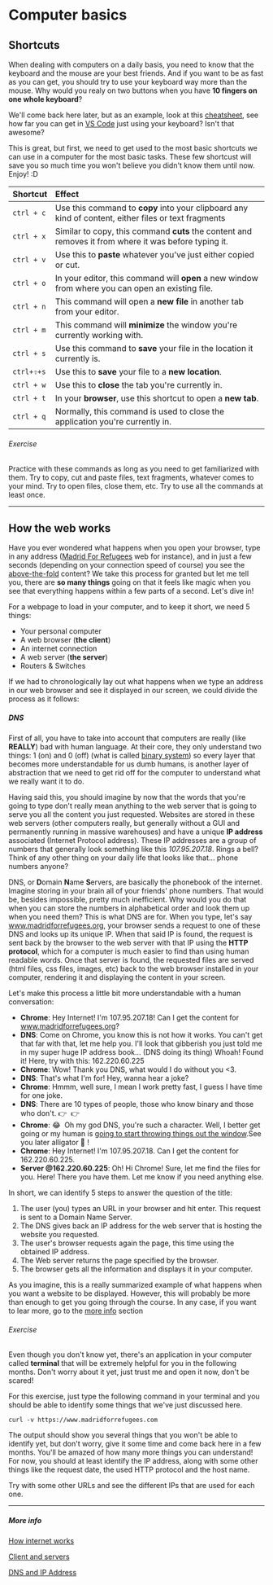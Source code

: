 # Computer basics

## Shortcuts

When dealing with computers on a daily basis, you need to know that the keyboard and the mouse are your best friends. And if you want to be as fast as you can get, you should try to use your keyboard way more than the mouse. Why would you realy on two buttons when you have **10 fingers on one whole keyboard**?

We'll come back here later, but as an example, look at this [cheatsheet](https://code.visualstudio.com/shortcuts/keyboard-shortcuts-windows.pdf), see how far you can get in [VS Code](https://code.visualstudio.com/download) just using your keyboard? Isn't that awesome?

This is great, but first, we need to get used to the most basic shortcuts we can use in a computer for the most basic tasks. These few shortcust will save you so much time you won't believe you didn't know them until now. Enjoy! :D


| Shortcut   | Effect                                               |
|------------|:----------------------------------------------------|
|`ctrl + c`  | Use this command to **copy** into your clipboard any kind of content, either files or text fragments |
|`ctrl + x`| Similar to copy, this command **cuts** the content and removes it from where it was before typing it.|
|`ctrl + v` | Use this to **paste** whatever you've just either copied or cut.|
|`ctrl + o` | In your editor, this command will **open** a new window from where you can open an existing file. |
|`ctrl + n` | This command will open a **new file** in another tab from your editor.|
|`ctrl + m` | This command will **minimize** the window you're currently working with.|
|`ctrl + s` | Use this command to **save** your file in the location it currently is.|
|`ctrl+⇧+s` | Use this to **save** your file to a **new location**.|
|`ctrl + w` | Use this to **close** the tab you're currently in.|
|`ctrl + t` | In your **browser**, use this shortcut to open a **new tab**.|
|`ctrl + q` | Normally, this command is used to close the application you're currently in.|


###### Exercise

Practice with these commands as long as you need to get familiarized with them. Try to copy, cut and paste files, text fragments, whatever comes to your mind. Try to open files, close them, etc. Try to use all the commands at least once.
___

## How the web works

Have you ever wondered what happens when you open your browser, type in any address ([Madrid For Refugees](http://madridforrefugees.org/es/) web for instance), and in just a few seconds (depending on your connection speed of course) you see the [above-the-fold](https://thetechreviewer.com/tech-tips/web-design-101-what-does-above-the-fold-mean/) content? We take this process for granted but let me tell you, there are **so many things** going on that it feels like magic when you see that everything happens within a few parts of a second. Let's dive in!

For a webpage to load in your computer, and to keep it short, we need 5 things:
- Your personal computer
- A web browser (**the client**)
- An internet connection
- A web server (**the server**)
- Routers & Switches

If we had to chronologically lay out what happens when we type an address in our web browser and see it displayed in our screen, we could divide the process as it follows:

##### DNS
First of all, you have to take into account that computers are really (like **REALLY**) bad with human language. At their core, they only understand two things: 1 (on) and 0 (off) (what is called [binary system](https://www.computerhope.com/jargon/b/binary.htm)) so every layer that becomes more understandable for us dumb humans, is another layer of abstraction that we need to get rid off for the computer to understand what we really want it to do.

Having said this, you should imagine by now that the words that you're going to type don't really mean anything to the web server that is going to serve you all the content you just requested. Websites are stored in these web servers (other computers really, but generally without a GUI and permanently running in massive warehouses) and have a unique **IP address** associated (Internet Protocol address). These IP addresses are a group of numbers that generally look something like this *107.95.207.18*. Rings a bell? Think of any other thing on your daily life that looks like that... phone numbers anyone?

DNS, or **D**omain **N**ame **S**ervers, are basically the phonebook of the internet. Imagine storing in your brain all of your friends' phone numbers. That would be, besides impossible, pretty much inefficient. Why would you do that when you can store the numbers in alphabetical order and look them up when you need them?
This is what DNS are for. When you type, let's say www.madridforrefugees.org, your browser sends a request to one of these DNS and looks up its unique IP. When that said IP is found, the request is sent back by the browser to the web server with that IP using the **HTTP protocol**, which for a computer is much easier to find than using human readable words. Once that server is found, the requested files are served (html files, css files, images, etc) back to the web browser installed in your computer, rendering it and displaying the content in your screen.

Let's make this process a little bit more understandable with a human conversation:

- **Chrome**: Hey Internet! I'm 107.95.207.18! Can I get the content for www.madridforrefugees.org?
- **DNS**: Come on Chrome, you know this is not how it works. You can't get that far with that, let me help you. I'll look that gibberish you just told me in my super huge IP address book... (DNS doing its thing) Whoah! Found it! Here, try with this: 162.220.60.225
- **Chrome**: Wow! Thank you DNS, what would I do without you <3.
- **DNS**: That's what I'm for! Hey, wanna hear a joke?
- **Chrome**: Hmmm, well sure, I mean I work pretty fast, I guess I have time for one joke.
- **DNS**: There are 10 types of people, those who know binary and those who don't. 👉&nbsp;&nbsp;👉
- **Chrome**: :joy:&nbsp;&nbsp;Oh my god DNS, you're such a character. Well, I better get going or my human is [going to start throwing things out the window](http://www.websiteoptimization.com/speed/tweak/psychology-web-performance/).See you later alligator 🐊 !
- **Chrome**: Hey Internet! I'm 107.95.207.18. Can I get the content for 162.220.60.225.
- **Server @162.220.60.225**: Oh! Hi Chrome! Sure, let me find the files for you. Here! There you have them. Let me know if you need anything else.

In short, we can identify 5 steps to answer the question of the title:
1. The user (you) types an URL in your browser and hit enter. This request is sent to a Domain Name Server.
2. The DNS gives back an IP address for the web server that is hosting the website you requested.
3. The user's browser requests again the page, this time using the obtained IP address.
4. The Web server returns the page specified by the browser.
5. The browser gets all the information and displays it in your computer.

As you imagine, this is a really summarized example of what happens when you want a website to be displayed. However, this will probably be more than enough to get you going through the course. In any case, if you want to lear more, go to the [more info](#more-info) section

###### Exercise

Even though you don't know yet, there's an application in your computer called **terminal** that will be extremely helpful for you in the following months. Don't worry about it yet, just trust me and open it now, don't be scared!

For this exercise, just type the following command in your terminal and you should be able to identify some things that we've just discussed here.
```
curl -v https://www.madridforrefugees.com
```
The output should show you several things that you won't be able to identify yet, but don't worry, give it some time and come back here in a few months. You'll be amazed of how many more things you can understand! For now, you should at least identify the IP address, along with some other things like the request date, the used HTTP protocol and the host name.

Try with some other URLs and see the different IPs that are used for each one.
___



##### More info

[How internet works](https://www.youtube.com/watch?v=e4S8zfLdLgQ)

[Client and servers](https://www.youtube.com/watch?v=SwLdKeC8scE)

[DNS and IP Address](https://computer.howstuffworks.com/dns1.htm)